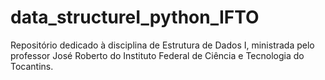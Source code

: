 # data_structureI_python_IFTO
Repositório dedicado à disciplina de Estrutura de Dados I, ministrada pelo professor José Roberto do Instituto Federal de Ciência e Tecnologia do Tocantins.

